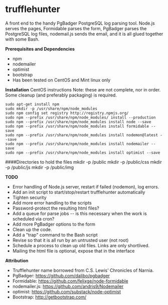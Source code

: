 trufflehunter
=============

A front end to the handy PgBadger PostgreSQL log parsing tool.
Node.js serves the pages, Formidable parses the form, PgBadger parses the PostgreSQL log files, nodemail.js sends the email, and it is all glued together with some Bash.


**Prerequisites and Dependencies**
- npm
- nodemailer
- optimist
- bootstrap
- Has been tested on CentOS and Mint linux only


**Installation**
CentOS instructions
Note: these are not complete, nor in order. Some cleanup (and preferably packaging) is required.

    sudo apt-get install npm
    sudo mkdir -p /usr/share/npm/node_modules
    sudo npm config set registry http://registry.npmjs.org/
    sudo npm --prefix /usr/share/npm/node_modules/ install --production
    sudo npm --prefix /usr/share/npm/node_modules install node --save
    sudo npm --prefix /usr/share/npm/node_modules install formidable --save
    sudo npm --prefix /usr/share/npm/node_modules install nodemon@latest --save
    sudo npm --prefix /usr/share/npm/node_modules install nodemailer --save
    sudo npm --prefix /usr/share/npm/node_modules install optimist --save


####Directories to hold the files
    mkdir -p /public
    mkdir -p /public/css
    mkdir -p /public/js
    mkdir -p /public/img



**TODO**
- Error handling of Node.js server, restart if failed (nodemon), log errors.
- Add an init script to start/stop/restart trufflehunter automatically
- Tighten security
- Add more error handling to the scripts
- Password-protect the resulting html files?
- Add a queue for parse jobs -- is this necessary when the work is scheduled via cron?
- Add more PgBadger options to the form
- Clean up the code.
- Add a "trap" command to the Bash script
- Revise so that it is all run by an untrusted user (not root)
- Schedule a process to clean up old files. Links are only shortlived.
- Mailing the html file is optional, expose that in the interface



**Attribution**
- Trufflehunter name borrowed from C.S. Lewis' Chronicles of Narnia.
- PgBadger: https://github.com/dalibo/pgbadger
- Formidable: https://github.com/felixge/node-formidable
- nodemailer.js: https://github.com/andris9/Nodemailer
- optimist: https://github.com/substack/node-optimist
- Bootstrap: http://getbootstrap.com/
